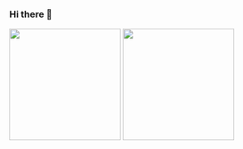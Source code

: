 ### Hi there 👋

<img src="https://gyazo.com/eb5c5741b6a9a16c692170a41a49c858.png" width="200" />
<img src="https://gyazo.com/eb5c5741b6a9a16c692170a41a49c858.png" width="200" />

<!--
**mu-gamal/mu-gamal** is a ✨ _special_ ✨ repository because its `README.md` (this file) appears on your GitHub profile.

Here are some ideas to get you started:

- 🔭 I’m currently working on ...
- 🌱 I’m currently learning ...
- 👯 I’m looking to collaborate on ...
- 🤔 I’m looking for help with ...
- 💬 Ask me about ...
- 📫 How to reach me: ...
- 😄 Pronouns: ...
- ⚡ Fun fact: ...
-->
